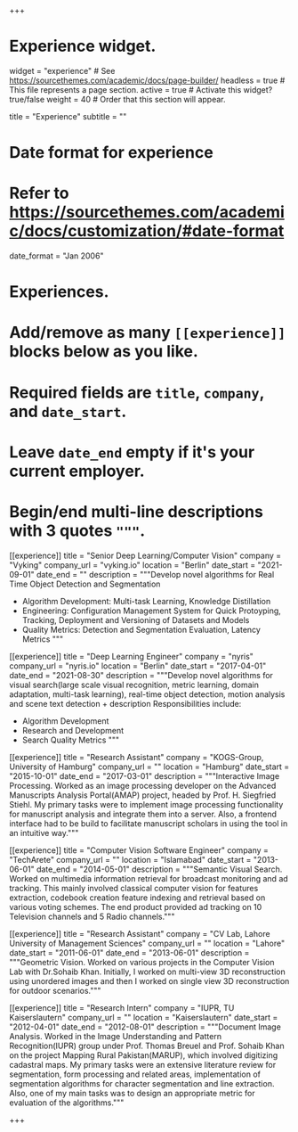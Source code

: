 +++
# Experience widget.
widget = "experience"  # See https://sourcethemes.com/academic/docs/page-builder/
headless = true  # This file represents a page section.
active = true  # Activate this widget? true/false
weight = 40  # Order that this section will appear.

title = "Experience"
subtitle = ""

# Date format for experience
#   Refer to https://sourcethemes.com/academic/docs/customization/#date-format
date_format = "Jan 2006"

# Experiences.
#   Add/remove as many `[[experience]]` blocks below as you like.
#   Required fields are `title`, `company`, and `date_start`.
#   Leave `date_end` empty if it's your current employer.
#   Begin/end multi-line descriptions with 3 quotes `"""`.

[[experience]]
  title = "Senior Deep Learning/Computer Vision"
  company = "Vyking"
  company_url = "vyking.io"
  location = "Berlin"
  date_start = "2021-09-01"
  date_end = ""
  description = """Develop novel algorithms for Real Time Object Detection and Segmentation

  * Algorithm Development: Multi-task Learning, Knowledge Distillation
  * Engineering: Configuration Management System for Quick Protoyping, Tracking, Deployment and Versioning of Datasets and Models
  * Quality Metrics: Detection and Segmentation Evaluation, Latency Metrics
  """

[[experience]]
  title = "Deep Learning Engineer"
  company = "nyris"
  company_url = "nyris.io"
  location = "Berlin"
  date_start = "2017-04-01"
  date_end = "2021-08-30"
  description = """Develop novel algorithms for visual search(large scale visual recognition, metric learning, domain adaptation, multi-task learning), real-time object detection, motion analysis and scene text detection + description
  Responsibilities include:

  * Algorithm Development
  * Research and Development
  * Search Quality Metrics
  """

[[experience]]
    title = "Research Assistant"
    company = "KOGS-Group, University of Hamburg"
    company_url = ""
    location = "Hamburg"
    date_start = "2015-10-01"
    date_end = "2017-03-01"
    description = """Interactive Image Processing. Worked as an image processing developer on the Advanced Manuscripts Analysis Portal(AMAP) project, headed by Prof. H. Siegfried Stiehl. My primary tasks were to implement image processing functionality for manuscript analysis and integrate them into a server. Also, a frontend interface had to be build to facilitate manuscript scholars in using the tool in an intuitive way."""

[[experience]]
  title = "Computer Vision Software Engineer"
  company = "TechArete"
  company_url = ""
  location = "Islamabad"
  date_start = "2013-06-01"
  date_end = "2014-05-01"
  description = """Semantic Visual Search. Worked on multimedia information retrieval for broadcast monitoring and ad tracking. This mainly involved classical computer vision for features extraction, codebook creation feature indexing and retrieval based on various voting schemes. The end product provided ad tracking on 10 Television channels and 5 Radio channels."""

[[experience]]
      title = "Research Assistant"
      company = "CV Lab, Lahore University of Management Sciences"
      company_url = ""
      location = "Lahore"
      date_start = "2011-06-01"
      date_end = "2013-06-01"
      description = """Geometric Vision. Worked on various projects in the Computer Vision Lab with Dr.Sohaib Khan. Initially, I worked on multi-view 3D reconstruction using unordered images and then I worked on single view 3D reconstruction for outdoor scenarios."""


  [[experience]]
    title = "Research Intern"
    company = "IUPR, TU Kaiserslautern"
    company_url = ""
    location = "Kaiserslautern"
    date_start = "2012-04-01"
    date_end = "2012-08-01"
    description = """Document Image Analysis. Worked in the Image Understanding and Pattern Recognition(IUPR) group under Prof. Thomas Breuel and Prof. Sohaib Khan on the project Mapping Rural Pakistan(MARUP), which involved digitizing cadastral maps. My primary tasks were an extensive literature review for segmentation, form processing and related areas, implementation of segmentation algorithms for character segmentation and line extraction. Also, one of my main tasks was to design an appropriate metric for evaluation of the algorithms."""

+++
